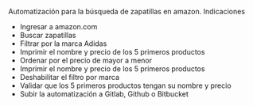 Automatización para la búsqueda de zapatillas en amazon.
Indicaciones
- Ingresar a amazon.com
- Buscar zapatillas
- Filtrar por la marca Adidas
- Imprimir el nombre y precio de los 5 primeros productos
- Ordenar por el precio de mayor a menor
- Imprimir el nombre y precio de los 5 primeros productos
- Deshabilitar el filtro por marca
- Validar que los 5 primeros productos tengan su nombre y precio
- Subir la automatización a Gitlab, Github o Bitbucket
